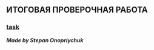 ## ИТОГОВАЯ ПРОВЕРОЧНАЯ РАБОТА
### [task](https://gbcdn.mrgcdn.ru/uploads/asset/3699309/attachment/7ddba9ad1f1c3d9b9f681c5fe93ee91f.png])

 ***Made by Stepan Onopriychuk***
